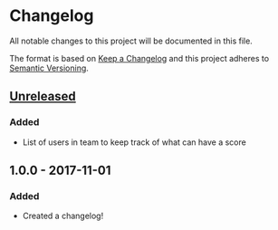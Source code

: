 # Changelog
All notable changes to this project will be documented in this file.

The format is based on [Keep a Changelog](http://keepachangelog.com/en/1.0.0/)
and this project adheres to [Semantic Versioning](http://semver.org/spec/v2.0.0.html).

## [Unreleased]
### Added
- List of users in team to keep track of what can have a score

## 1.0.0 - 2017-11-01
### Added
- Created a changelog!


[Unreleased]: https://github.com/AlexLloyd1/pointy-mcpointface/compare/v1.0.0...HEAD